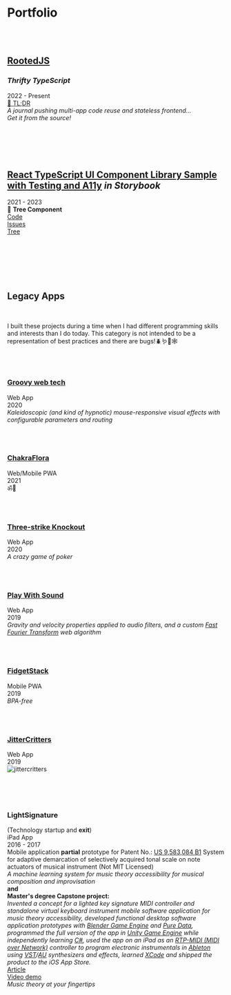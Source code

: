 # Portfolio

<br/>
<br/>

## [RootedJS](https://github.com/rootedjs/RootedJS)

### <i>Thrifty TypeScript</i>

2022 - Present  
[📖 TL;DR](https://github.com/rootedjs/Rootedjs/blob/master/README.md)  
<i>A journal pushing multi-app code reuse and stateless frontend...</i>  
<i>Get it from the source!</i>

<br/>
<br/>
<br/>
<br/>

## [React TypeScript UI Component Library Sample with Testing and A11y](https://github.com/matt-development-work/React-TypeScript-UI-Component-Library-Sample-with-Testing-and-A11y) <i>in Storybook</i>

2021 - 2023  
🌴 <b>Tree Component</b>  
[Code](https://github.com/matt-development-work/React-TypeScript-UI-Component-Library-Sample-with-Testing-and-A11y/blob/master/src/components/Tree/Tree.tsx)  
[Issues](https://github.com/matt-development-work/React-TypeScript-UI-Component-Library-Sample-with-Testing-and-A11y/issues)  
[Tree](<https://react-component-library-sample.vercel.app/iframe.html?globals=backgrounds.value:!hex(F8F8F8)&id=tree--custom&viewMode=story>)  

<br/>
<br/>
<br/>
<br/>
<br/>

## Legacy Apps

<br/>

I built these projects during a time when I had different programming skills and interests than I do today. This category is not intended to be a representation of best practices and there are bugs!🪲🪱🐛🕸️

<br/>
<br/>

### [Groovy web tech](https://groovy-web-tech.vercel.app/)
Web App  
2020  
<i>Kaleidoscopic (and kind of hypnotic) mouse-responsive visual effects with configurable parameters and routing</i>

<br/>
<br/>

### [ChakraFlora](https://chakra-flora.vercel.app/)
Web/Mobile PWA  
2021  
ॐ🍃

<br/>
<br/>

### [Three-strike Knockout](https://three-strike-knockout.vercel.app/)
Web App  
2020  
<i>A crazy game of poker</i>

<br/>
<br/>

### [Play With Sound](https://play-with-sound.vercel.app/)
Web App  
2019  
<i>Gravity and velocity properties applied to audio filters, and a custom [Fast Fourier Transform](https://en.wikipedia.org/wiki/Fast_Fourier_transform) web algorithm</i>

<br/>
<br/>

### [FidgetStack](https://fidget-stack.vercel.app/)
Mobile PWA  
2019  
<i>BPA-free</i>

<br/>
<br/>

### [JitterCritters](https://jitter-critters.vercel.app/)
Web App  
2019  
![jittercritters](https://user-images.githubusercontent.com/24415914/224487163-768e9350-5f5e-4e3d-832e-9e98f5cec249.jpg)

<br/>
<br/>
<br/>

### LightSignature
(Technology startup and <b>exit</b>)  
iPad App  
2016 - 2017  
Mobile application <b>partial</b> prototype for Patent No.: [US 9,583,084 B1](https://patentimages.storage.googleapis.com/95/2a/c0/eb7fd53f8fea1d/US9583084.pdf) System for adaptive demarcation of selectively acquired tonal scale on note actuators of musical instrument (Not MIT Licensed)  
<i>A machine learning system for music theory accessibility for musical composition and improvisation</i>  
<b>and</b>  
<b>Master's degree Capstone project:</b>  
<i>Invented a concept for a lighted key signature MIDI controller and standalone virtual keyboard instrument mobile software application for music theory accessibility, developed functional desktop software application prototypes with [Blender Game Engine](https://upbge.org/#/) and [Pure Data](https://puredata.info/), programmed the full version of the app in [Unity Game Engine](https://unity.com/) while independently learning [C#](https://dotnet.microsoft.com/en-us/apps/games/unity), used the app on an iPad as an [RTP-MIDI (MIDI over Network)](https://www.midi.org/midi-articles/rtp-midi-or-midi-over-networks) controller to program electronic instrumentals in [Ableton](https://www.ableton.com/) using [VST](https://en.wikipedia.org/wiki/Virtual_Studio_Technology)/[AU](https://en.wikipedia.org/wiki/Audio_Units) synthesizers and effects, learned [XCode](https://developer.apple.com/xcode/) and shipped the product to the iOS App Store.</i>  
[Article](https://www.theeagleonline.com/article/2017/10/matt-fagan-app-puts-music-theory-at-your-fingtertips)  
[Video demo](https://keyboard-demo.vercel.app)  
<i>Music theory at your fingertips</i>
